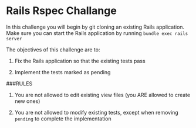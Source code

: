 # Rails Rspec Challange

In this challenge you will begin by git cloning an existing Rails application. Make sure you can start the Rails application by running ```bundle exec rails server```

The objectives of this challenge are to:


1. Fix the Rails application so that the existing tests pass

2. Implement the tests marked as pending

###RULES

1. You are not allowed to edit existing view files (you ARE allowed to create new ones)

2. You are not allowed to modify existing tests, except when removing ```pending``` to complete the implementation